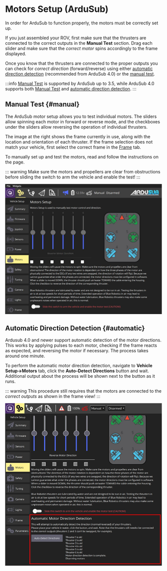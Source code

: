 # Motors Setup (ArduSub)

In order for ArduSub to function properly, the motors must be correctly set up.

If you just assembled your ROV, first make sure that the thrusters are connected to the correct outputs in the **Manual Test** section.
Drag each slider and make sure that the _correct motor_ spins accordingly to the frame displayed.

Once you know that the thrusters are connected to the proper outputs you can check for _correct direction_ (forward/reverse) using either [automatic direction detection](#automatic) (recommended from ArduSub 4.0) or the [manual test](#manual).

:::info
[Manual Test](#manual) is supported by ArduSub up to 3.5, while ArduSub 4.0 supports both [Manual Test](#manual) and [automatic direction detection](#automatic).
:::

## Manual Test {#manual}

The ArduSub motor setup allows you to test individual motors.
The sliders allow spinning each motor in forward or reverse mode, and the checkboxes under the sliders allow reversing the operation of individual thrusters.

The image at the right shows the frame currently in use, along with the location and orientation of each thruster.
If the frame selection does not match your vehicle, first select the correct frame in the [Frame](../SetupView/airframe_ardupilot.md#ardusub) tab.

To manually set up and test the motors, read and follow the instructions on the page.

::: warning
Make sure the motors and propellers are clear from obstructions before sliding the switch to arm the vehicle and enable the test!
:::

![Ardusub Motors Test](../../../assets/setup/motors-sub.jpg)

## Automatic Direction Detection {#automatic}

Ardusub 4.0 and newer support automatic detection of the motor directions.
This works by applying pulses to each motor, checking if the frame reacts as expected, and reversing the motor if necessary.
The process takes around one minute.

To perform the automatic motor direction detection, navigate to **Vehicle Setup->Motors** tab, click the **Auto-Detect Directions** button and wait.
Additional output about the process will be shown next to the button as it runs.

::: warning
This procedure still requires that the motors are connected to the _correct outputs_ as shown in the frame view!
:::

![Ardusub Motors Auto-Setup](../../../assets/setup/motors-sub-auto.jpg)
